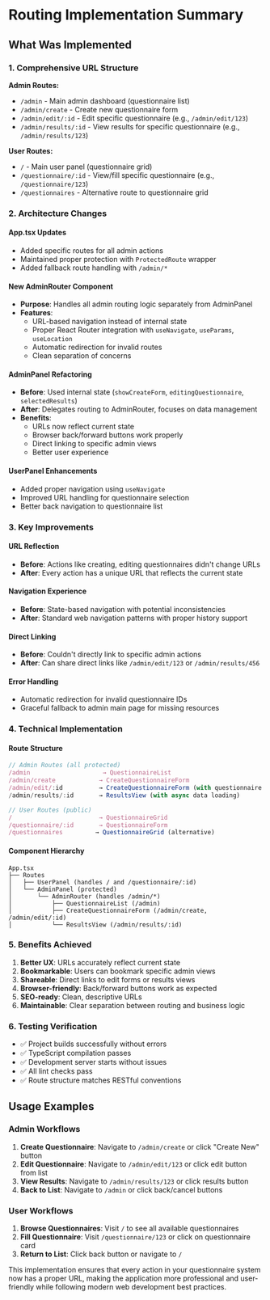 # Routing Implementation Summary

## What Was Implemented

### 1. Comprehensive URL Structure

**Admin Routes:**
- `/admin` - Main admin dashboard (questionnaire list)
- `/admin/create` - Create new questionnaire form
- `/admin/edit/:id` - Edit specific questionnaire (e.g., `/admin/edit/123`)
- `/admin/results/:id` - View results for specific questionnaire (e.g., `/admin/results/123`)

**User Routes:**
- `/` - Main user panel (questionnaire grid)
- `/questionnaire/:id` - View/fill specific questionnaire (e.g., `/questionnaire/123`)
- `/questionnaires` - Alternative route to questionnaire grid

### 2. Architecture Changes

#### App.tsx Updates
- Added specific routes for all admin actions
- Maintained proper protection with `ProtectedRoute` wrapper
- Added fallback route handling with `/admin/*`

#### New AdminRouter Component
- **Purpose**: Handles all admin routing logic separately from AdminPanel
- **Features**:
  - URL-based navigation instead of internal state
  - Proper React Router integration with `useNavigate`, `useParams`, `useLocation`
  - Automatic redirection for invalid routes
  - Clean separation of concerns

#### AdminPanel Refactoring
- **Before**: Used internal state (`showCreateForm`, `editingQuestionnaire`, `selectedResults`)
- **After**: Delegates routing to AdminRouter, focuses on data management
- **Benefits**: 
  - URLs now reflect current state
  - Browser back/forward buttons work properly
  - Direct linking to specific admin views
  - Better user experience

#### UserPanel Enhancements
- Added proper navigation using `useNavigate`
- Improved URL handling for questionnaire selection
- Better back navigation to questionnaire list

### 3. Key Improvements

#### URL Reflection
- **Before**: Actions like creating, editing questionnaires didn't change URLs
- **After**: Every action has a unique URL that reflects the current state

#### Navigation Experience
- **Before**: State-based navigation with potential inconsistencies
- **After**: Standard web navigation patterns with proper history support

#### Direct Linking
- **Before**: Couldn't directly link to specific admin actions
- **After**: Can share direct links like `/admin/edit/123` or `/admin/results/456`

#### Error Handling
- Automatic redirection for invalid questionnaire IDs
- Graceful fallback to admin main page for missing resources

### 4. Technical Implementation

#### Route Structure
```typescript
// Admin Routes (all protected)
/admin                    → QuestionnaireList
/admin/create            → CreateQuestionnaireForm
/admin/edit/:id          → CreateQuestionnaireForm (with questionnaire data)
/admin/results/:id       → ResultsView (with async data loading)

// User Routes (public)
/                        → QuestionnaireGrid
/questionnaire/:id       → QuestionnaireForm
/questionnaires         → QuestionnaireGrid (alternative)
```

#### Component Hierarchy
```
App.tsx
├── Routes
│   ├── UserPanel (handles / and /questionnaire/:id)
│   └── AdminPanel (protected)
│       └── AdminRouter (handles /admin/*)
│           ├── QuestionnaireList (/admin)
│           ├── CreateQuestionnaireForm (/admin/create, /admin/edit/:id)
│           └── ResultsView (/admin/results/:id)
```

### 5. Benefits Achieved

1. **Better UX**: URLs accurately reflect current state
2. **Bookmarkable**: Users can bookmark specific admin views
3. **Shareable**: Direct links to edit forms or results views
4. **Browser-friendly**: Back/forward buttons work as expected
5. **SEO-ready**: Clean, descriptive URLs
6. **Maintainable**: Clear separation between routing and business logic

### 6. Testing Verification

- ✅ Project builds successfully without errors
- ✅ TypeScript compilation passes
- ✅ Development server starts without issues
- ✅ All lint checks pass
- ✅ Route structure matches RESTful conventions

## Usage Examples

### Admin Workflows
1. **Create Questionnaire**: Navigate to `/admin/create` or click "Create New" button
2. **Edit Questionnaire**: Navigate to `/admin/edit/123` or click edit button from list
3. **View Results**: Navigate to `/admin/results/123` or click results button
4. **Back to List**: Navigate to `/admin` or click back/cancel buttons

### User Workflows
1. **Browse Questionnaires**: Visit `/` to see all available questionnaires
2. **Fill Questionnaire**: Visit `/questionnaire/123` or click on questionnaire card
3. **Return to List**: Click back button or navigate to `/`

This implementation ensures that every action in your questionnaire system now has a proper URL, making the application more professional and user-friendly while following modern web development best practices.
